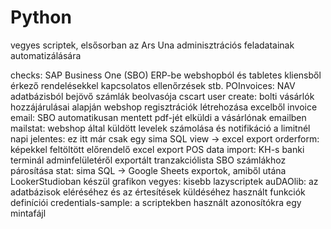 # Python
 
vegyes scriptek, elsősorban az Ars Una adminisztrációs feladatainak automatizálására

checks: SAP Business One (SBO) ERP-be webshopból és tabletes kliensből érkező rendelésekkel kapcsolatos ellenőrzések stb.
POInvoices: NAV adatbázisból bejövő számlák beolvasója
cscart user create: bolti vásárlók hozzájárulásai alapján webshop regisztrációk létrehozása excelből
invoice email: SBO automatikusan mentett pdf-jét elküldi a vásárlónak emailben
mailstat: webshop által küldött levelek számolása és notifikáció a limitnél
napi jelentes: ez itt már csak egy sima SQL view -> excel export
orderform: képekkel feltöltött előrendelő excel export
POS data import: KH-s banki terminál adminfelületéről exportált tranzakciólista SBO számlákhoz párosítása
stat: sima SQL -> Google Sheets exportok, amiből utána LookerStudioban készül grafikon
vegyes: kisebb lazyscriptek
auDAOlib: az adatbázisok eléréséhez és az értesítések küldéséhez használt funkciók definíciói
credentials-sample: a scriptekben használt azonosítókra egy mintafájl